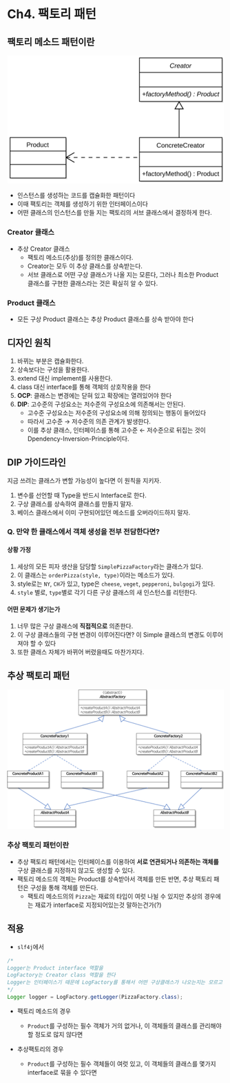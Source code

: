 # Ch4. 팩토리 패턴

## 팩토리 메소드 패턴이란
![FactoryMethod.png](FactoryMethod.png)
- 인스턴스를 생성하는 코드를 캡슐화한 패턴이다
- 이때 팩토리는 객체를 생성하기 위한 인터페이스이다
- 어떤 클래스의 인스턴스를 만들 지는 팩토리의 서브 클래스에서 결정하게 한다. 

### Creator 클래스
- 추상 Creator 클래스
    - 팩토리 메소드(추상)를 정의한 클래스이다.
    - Creator는 모두 이 추상 클래스를 상속받는다.
    - 서브 클래스로 어떤 구상 클래스가 나올 지는 모른다, 그러나 최소한 Product 클래스를 구현한 클래스라는 것은 확실히 알 수 있다.
### Product 클래스
- 모든 구상 Product 클래스는 추상 Product 클래스를 상속 받아야 한다

## 디자인 원칙
1. 바뀌는 부분은 캡슐화한다.
2. 상속보다는 구성을 활용한다.
3. extend 대신 implement를 사용한다.
3. class 대신 interface를 통해 객체의 상호작용을 한다
4. **OCP**: 클래스는 변경에는 닫혀 있고 확장에는 열려있어야 한다 
5. **DIP**: 고수준의 구성요소는 저수준의 구성요소에 의존해서는 안된다.
    - 고수준 구성요소는 저수준의 구성요소에 의해 정의되는 행동이 들어있다
    - 따라서 고수준 → 저수준의 의존 관계가 발생한다.
    - 이를 추상 클래스, 인터페이스를 통해 고수준 ← 저수준으로 뒤집는 것이 Dpendency-Inversion-Principle이다.

## DIP 가이드라인
지금 쓰려는 클래스가 변할 가능성이 높다면 이 원칙을 지키자.
1. 변수를 선언할 때 Type을 반드시 Interface로 한다.
2. 구상 클래스를 상속하여 클래스를 만들지 말자.
3. 베이스 클래스에서 이미 구현되어있던 메소드를 오버라이드하지 말자.

### Q. 만약 한 클래스에서 객체 생성을 전부 전담한다면?
#### 상황 가정
1. 세상의 모든 피자 생산을 담당할 ```SimplePizzaFactory```라는 클래스가 있다.
2. 이 클래스는 ```orderPizza(style, type)```이라는 메소드가 있다.
3. style로는 ```NY```, ```CH```가 있고, type은 ```cheese```, ```veget```, ```pepperoni```, ```bulgogi```가 있다.
4. ```style``` 별로, ```type```별로 각기 다른 구상 클래스의 새 인스턴스를 리턴한다.

#### 어떤 문제가 생기는가
1. 너무 많은 구상 클래스에 **직접적으로** 의존한다.
2. 이 구상 클래스들의 구현 변경이 이루어진다면? 이 Simple 클래스의 변경도 이루어져야 할 수 있다
3. 또한 클래스 자체가 바뀌어 버렸을때도 마찬가지다.


## 추상 팩토리 패턴
![abstract-factory-pattern.png](abstract-factory-pattern.png)
### 추상 팩토리 패턴이란
- 추상 팩토리 패턴에서는 인터페이스를 이용하여 **서로 연관되거나 의존하는 객체를** 구상 클래스를 지정하지 않고도 생성할 수 있다.
- 팩토리 메소드의 객체는 Product를 상속받아서 객체를 만든 반면, 추상 팩토리 패턴은 구성을 통해 객체를 만든다.
    - 팩토리 메소드의의 `Pizza`는 재료의 타입이 여럿 나뉠 수 있지만 추상의 경우에는 재료가 interface로 지정되어있는것 말하는건가(?)

## 적용
- ```slf4j```에서

``` java 
/*
Logger는 Product interface 역할을
LogFactory는 Creator class 역할을 한다
Logger는 인터페이스기 때문에 LogFactory를 통해서 어떤 구상클래스가 나오는지는 모르고 알 필요도 없다.
*/
Logger logger = LogFactory.getLogger(PizzaFactory.class);

```

- 팩토리 메소드의 경우
    - ```Product```를 구성하는 필수 객체가 거의 없거나, 이 객체들의 클래스를 관리해야할 정도로 많지 않다면


- 추상팩토리의 경우
    - ```Product```를 구성하는 필수 객체들이 여럿 있고, 이 객체들의 클래스를 몇가지 interface로 묶을 수 있다면